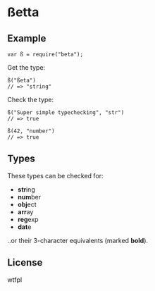 # ßetta

## Example

    var ß = require("beta");
    
Get the type:

	ß("ßeta")
	// => "string"
    
Check the type:
    
	ß("Super simple typechecking", "str")
    // => true

    ß(42, "number")
    // => true
    
## Types

These types can be checked for:

* **str**ing
* **num**ber
* **obj**ect
* **arr**ay
* **reg**exp
* **dat**e

..or their 3-character equivalents (marked **bold**).

## License

wtfpl
